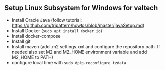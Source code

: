 ## Setup Linux Subsystem for Windows for valtech

* Install Oracle Java (follow tutorial: https://github.com/tripattern/howtos/blob/master/javaSetup.md)
* Install Docker (`sudo apt install docker.io`)
* Install docker-compose
* Install git
* Install maven (add .m2 settings.xml and configure the repository path. If needed also set M2 and M2_HOME environment variable and add M2_HOME to PATH)
* configure local time with `sudo dpkg-reconfigure tzdata`
